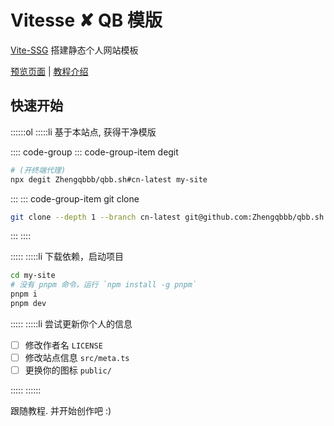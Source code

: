 # Vitesse ✘ QB 模版

[Vite-SSG](https://github.com/antfu/vite-ssg) 搭建静态个人网站模板

[预览页面](/posts/2022-12-16-preview) | [教程介绍](/posts/2022-12-15-guide)

## 快速开始

::::::ol
:::::li 基于本站点, 获得干净模版

:::: code-group
::: code-group-item degit

```sh
# (开终端代理)
npx degit Zhengqbbb/qbb.sh#cn-latest my-site
```

:::
::: code-group-item git clone

```sh
git clone --depth 1 --branch cn-latest git@github.com:Zhengqbbb/qbb.sh.git my-site
```

:::
::::

:::::
:::::li 下载依赖，启动项目

```sh
cd my-site
# 没有 pnpm 命令，运行 `npm install -g pnpm`
pnpm i
pnpm dev
```

:::::
:::::li 尝试更新你个人的信息

- [ ] 修改作者名 `LICENSE`
- [ ] 修改站点信息 `src/meta.ts`
- [ ] 更换你的图标 `public/`

:::::
::::::

跟随教程. 并开始创作吧 :)
